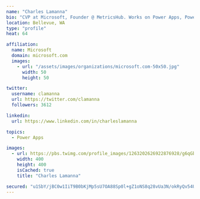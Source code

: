 ```yaml
---
name: "Charles Lamanna"
bio: "CVP at Microsoft, Founder @ MetricsHub. Works on Power Apps, Power Automate, Power Virtual Agent, Common Data Service and Dynamics 365."
location: Bellevue, WA
type: "profile"
heat: 64

affiliation:
  name: Microsoft
  domain: microsoft.com
  images:
    - url: "/assets/images/organizations/microsoft.com-50x50.jpg"
      width: 50
      height: 50

twitter:
  username: clamanna
  url: https://twitter.com/clamanna
  followers: 3612

linkedin:
  url: https://www.linkedin.com/in/charleslamanna

topics:
  - Power Apps

images:
  - url: https://pbs.twimg.com/profile_images/1263202626922876928/g6qGbHZ-_400x400.jpg
    width: 400
    height: 400
    isCached: true
    title: "Charles Lamanna"

secured: "u1SbY/jBC0w1IiT9B0bKjMp5sU7OA88Sp0l+gZ1oNS8q28vUa3N/okRyQv54UQiIWL2sh+z/HxFTFnEdvdM3NVEHwcweVkRX+btNmW7pDTHBce2Z9IQw6tGXEgfv2UmmtM918q4ejPO0HDSlc1kg50Z930Kan5trB/yQeqE9DJTyxBYu3RZ/m+ZGBb27yxJBUi66Kwmsg/fuFk+Ef0TbRKnzngJ6FgKpVx6uOneL7z9mamGfrfRyfubni0nfpJmWphrTwsK2PSbdtJcs7S36V7olS9rx6Ek4SuvEa4EfYOp7JeyjFQmiW/5e4atTZ2oasBuAaNiGeL6duHojZHgrLRE+1q37U34B13FLJDVa290vHCtiUVfutJ7T2LZ14Wi+JzBjx1niGXFtf65ina7V7rxELWCPKZ3H2WzPe2NS0H4=;Dn2RZOsvYpGkf+tFb0OJgA=="
---
```


